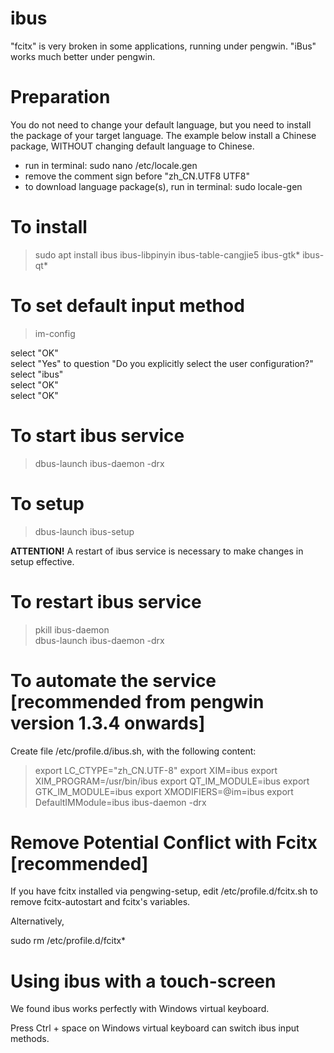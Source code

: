 
# ibus

"fcitx" is very broken in some applications, running under pengwin.  "iBus" works much better under pengwin.

# Preparation

You do not need to change your default language, but you need to install the package of your target language.  The example below install a Chinese package, WITHOUT changing default language to Chinese.

* run in terminal: sudo nano /etc/locale.gen
* remove the comment sign before "zh_CN.UTF8 UTF8"
* to download language package(s), run in terminal: sudo locale-gen

# To install

> sudo apt install ibus ibus-libpinyin ibus-table-cangjie5 ibus-gtk* ibus-qt*

# To set default input method

> im-config

select "OK"<br>
select "Yes" to question "Do you explicitly select the user configuration?"<br>
select "ibus"<br>
select "OK"<br>
select "OK"<br>

# To start ibus service

> dbus-launch ibus-daemon -drx

# To setup

> dbus-launch ibus-setup

<b>ATTENTION!</b> A restart of ibus service is necessary to make changes in setup effective.

# To restart ibus service

> pkill ibus-daemon<br>
> dbus-launch ibus-daemon -drx

# To automate the service [recommended from pengwin version 1.3.4 onwards]

Create file /etc/profile.d/ibus.sh, with the following content:

> export LC_CTYPE="zh_CN.UTF-8"
> export XIM=ibus
> export XIM_PROGRAM=/usr/bin/ibus
> export QT_IM_MODULE=ibus
> export GTK_IM_MODULE=ibus
> export XMODIFIERS=@im=ibus
> export DefaultIMModule=ibus
> ibus-daemon -drx

# Remove Potential Conflict with Fcitx [recommended]

If you have fcitx installed via pengwing-setup, edit /etc/profile.d/fcitx.sh to remove fcitx-autostart and fcitx's variables.

Alternatively,

sudo rm /etc/profile.d/fcitx*

# Using ibus with a touch-screen

We found ibus works perfectly with Windows virtual keyboard.

Press Ctrl + space on Windows virtual keyboard can switch ibus input methods.

